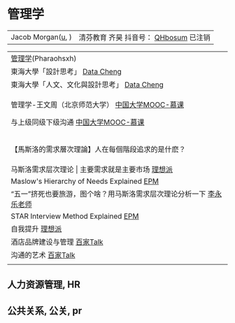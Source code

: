 # 管理学

|                                                                   |                                                                                                                                        |
| ----------------------------------------------------------------- | -------------------------------------------------------------------------------------------------------------------------------------- |
| Jacob Morgan([u](https://www.youtube.com/c/JacobMorgan/videos), ) | 清芬教育 齐昊 抖音号： [QHbosum](https://www.douyin.com/user/MS4wLjABAAAAZHYMkuvxOG29Fh82MFpto3KWekwpT3Wse01uTQaxHVH\_q29\_fUiEZobcMHgI6gm4) 已注销 |

|                                                                                                                                                                                                                                                                                                                                  |
| -------------------------------------------------------------------------------------------------------------------------------------------------------------------------------------------------------------------------------------------------------------------------------------------------------------------------------- |
| [管理学](https://www.youtube.com/playlist?list=PLuAhsn5lHHmPmVJmp5O3EXvJ5\_gWhfrPE)(Pharaohsxh)                                                                                                                                                                                                                                     |
| 東海大學「設計思考」 [Data Cheng](https://www.youtube.com/playlist?list=PL002D62AC265A979A)                                                                                                                                                                                                                                                |
| 東海大學「人文、文化與設計思考」 [Data Cheng](https://www.youtube.com/playlist?list=PLE69B8596BF66E740)                                                                                                                                                                                                                                          |
| <p>管理学-王文周（北京师范大学） <a href="https://www.youtube.com/playlist?list=PLBPbUxsZM4SYspDEsaIp-nujACXqEAV9T">中国大学MOOC-慕课</a></p><p>与上级同级下级沟通 <a href="https://www.youtube.com/watch?v=aGIykokG-mc">中国大学MOOC-慕课</a></p>                                                                                                                  |
| <p>【馬斯洛的需求層次理論】人在每個階段追求的是什麽？| 領導者怎麽善用這個心理學技巧？ <a href="https://www.youtube.com/watch?v=vgJvoFB15gc">Sprouts 學校</a></p><p>【觀念】需求滿足、馬斯洛金字塔 均一教育平台 <a href="https://www.youtube.com/watch?v=8NZF8Nd8ST4">Junyi Academy</a></p><p>1 生理需求</p><p>2 安全需求</p><p>3 爱和归属</p><p>4 尊重、自信和同伴的认可</p><p>4.1 求知</p><p>4.2 审美</p><p>5 自我价值的实现</p> |
| 马斯洛需求层次理论 \| 主要需求就是主要市场 [理想派](https://www.youtube.com/watch?v=onN6WD-h9qE)                                                                                                                                                                                                                                                       |
| Maslow's Hierarchy of Needs Explained [EPM](https://www.youtube.com/watch?v=xT6BpFhPsfY)                                                                                                                                                                                                                                         |
| “五一”挤死也要旅游，图个啥？用马斯洛需求层次理论分析一下 [李永乐老师](https://www.youtube.com/watch?v=3hIqEis4d9I)                                                                                                                                                                                                                                               |
| STAR Interview Method Explained [EPM](https://www.youtube.com/watch?v=dWK26jZgsM8)                                                                                                                                                                                                                                               |
| 自我提升 [理想派](https://www.youtube.com/playlist?list=PL9npAsaJ90uIl-bPWnfPva8e\_MHnASu9m)                                                                                                                                                                                                                                            |
| 酒店品牌建设与管理 [百家Talk](https://www.youtube.com/playlist?list=PLDQHv3MQVoRoQp8acIkBz2UmdtHd03IkK)                                                                                                                                                                                                                                     |
| 沟通的艺术 [百家Talk](https://www.youtube.com/playlist?list=PLDQHv3MQVoRpOYeKFzo8J\_ygUzSX-aJKv)                                                                                                                                                                                                                                        |
|                                                                                                                                                                                                                                                                                                                                  |

## 人力资源管理, HR



## 公共关系, 公关, pr

